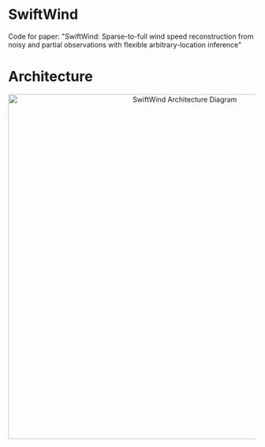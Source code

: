 # SwiftWind
Code for paper: "SwiftWind: Sparse-to-full wind speed reconstruction from noisy and partial observations with flexible arbitrary-location inference"
# Architecture

<p align="center">
  <img src="https://raw.githubusercontent.com/huruishengtech/SwiftWind/blob/main/model_architecture.png" width="700" alt="SwiftWind Architecture Diagram">
</p>
